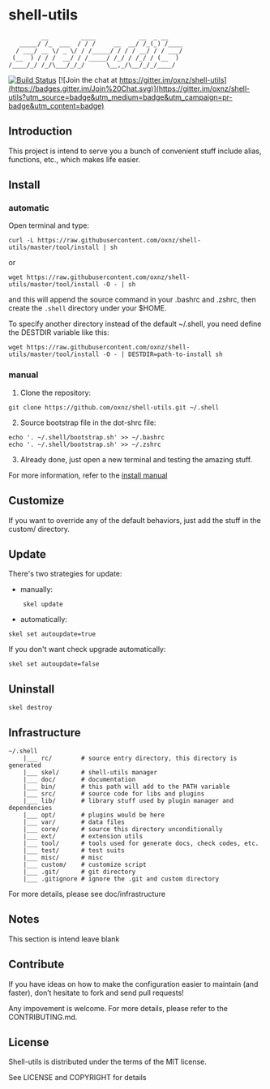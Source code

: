 shell-utils
===========

```
         __         ____            __  _ __    
   _____/ /_  ___  / / /     __  __/ /_(_) /____
  / ___/ __ \/ _ \/ / /_____/ / / / __/ / / ___/
 (__  ) / / /  __/ / /_____/ /_/ / /_/ / (__  ) 
/____/_/ /_/\___/_/_/      \__,_/\__/_/_/____/  
```

[![Build Status](https://travis-ci.org/oxnz/shell-utils.svg?branch=master)](https://travis-ci.org/oxnz/shell-utils) [![Join the chat at https://gitter.im/oxnz/shell-utils](https://badges.gitter.im/Join%20Chat.svg)](https://gitter.im/oxnz/shell-utils?utm_source=badge&utm_medium=badge&utm_campaign=pr-badge&utm_content=badge)

Introduction
------------

This project is intend to serve you a bunch of convenient stuff include alias,
functions, etc., which makes life easier.

Install
-------

### automatic

Open terminal and type:

	curl -L https://raw.githubusercontent.com/oxnz/shell-utils/master/tool/install | sh

or

	wget https://raw.githubusercontent.com/oxnz/shell-utils/master/tool/install -O - | sh

and this will append the source command in your .bashrc and .zshrc, then create
the `.shell` directory under your $HOME.

To specify another directory instead of the default ~/.shell, you need define the DESTDIR variable like this:

	wget https://raw.githubusercontent.com/oxnz/shell-utils/master/tool/install -O - | DESTDIR=path-to-install sh

### manual

1. Clone the repository:

`git clone https://github.com/oxnz/shell-utils.git ~/.shell`

2. Source bootstrap file in the dot-shrc file:

```
echo '. ~/.shell/bootstrap.sh' >> ~/.bashrc
echo '. ~/.shell/bootstrap.sh' >> ~/.zshrc
```

3. Already done, just open a new terminal and testing the amazing stuff.

For more information, refer to the [install manual](./tool/install.md)

Customize
---------

If you want to override any of the default behaviors, just add the stuff in the custom/ directory.

Update
------

There's two strategies for update:

* manually:
```
	skel update
```
* automatically:

`skel set autoupdate=true`

If you don't want check upgrade automatically:

`skel set autoupdate=false`

Uninstall
---------

`skel destroy`

Infrastructure
--------------

```
~/.shell
	|___ rc/		# source entry directory, this directory is generated
	|___ skel/		# shell-utils manager
	|___ doc/		# documentation
	|___ bin/		# this path will add to the PATH variable
	|___ src/		# source code for libs and plugins
	|___ lib/		# library stuff used by plugin manager and dependencies
	|___ opt/		# plugins would be here
	|___ var/		# data files
	|___ core/		# source this directory unconditionally
	|___ ext/		# extension utils
	|___ tool/		# tools used for generate docs, check codes, etc.
	|___ test/		# test suits
	|___ misc/		# misc
	|___ custom/	# customize script
	|___ .git/		# git directory
	|___ .gitignore	# ignore the .git and custom directory
```

For more details, please see doc/infrastructure

Notes
-----

This section is intend leave blank

Contribute
----------

If you have ideas on how to make the configuration easier to maintain (and faster), don’t hesitate to fork and send pull requests!

Any impovement is welcome. For more details, please refer to the CONTRIBUTING.md.

License
-------

Shell-utils is distributed under the terms of the MIT license.

See LICENSE and COPYRIGHT for details

